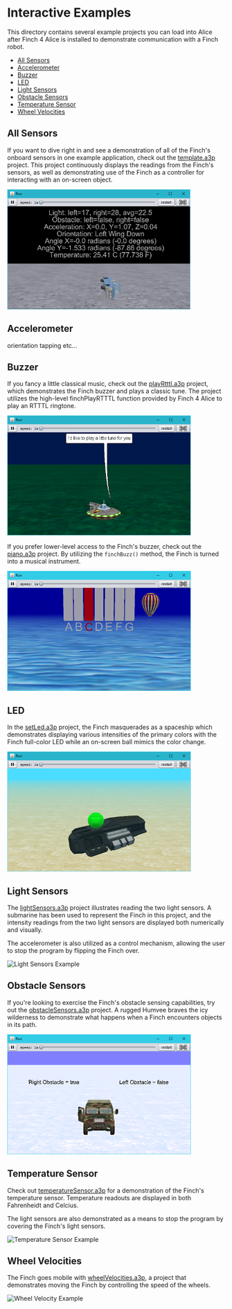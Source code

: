 
# Interactive Examples

This directory contains several example projects you can load into Alice after Finch 4 Alice is
installed to demonstrate communication with a Finch robot.

  - [All Sensors](#all-sensors)
  - [Accelerometer](#accelerometer)
  - [Buzzer](#buzzer)
  - [LED](#led)
  - [Light Sensors](#light-sensors)
  - [Obstacle Sensors](#obstacle-sensors)
  - [Temperature Sensor](#temperature-sensor)
  - [Wheel Velocities](#wheel-velocities)

## All Sensors

If you want to dive right in and see a demonstration of all of the Finch's onboard sensors in one
example application, check out the [template.a3p](template.a3p?raw=true) project.  This project
continuously displays the readings from the Finch's sensors, as well as demonstrating use of the
Finch as a controller for interacting with an on-screen object.

![Sensors Example](images/readme/template.png "All the Finch's sensors at once")


## Accelerometer

orientation
tapping
etc...


## Buzzer

If you fancy a little classical music, check out the [playRtttl.a3p](playRtttl.a3p?raw=true)
project, which demonstrates the Finch buzzer and plays a classic tune.  The project utilizes the
high-level finchPlayRTTTL function provided by Finch 4 Alice to play an RTTTL ringtone.

![Play RTTTL Example](images/readme/playRtttl.png "A UFO serenades you with a rendition of Greensleeves")

If you prefer lower-level access to the Finch's buzzer, check out the [piano.a3p](piano.a3p?raw=true) project.  By utilizing the `finchBuzz()` method, the Finch is turned into a musical instrument.

![Piano Example](images/readme/piano.png "Try your hand at using the Finch as a piano")


## LED

In the [setLed.a3p](setLed.a3p?raw=true) project, the Finch masquerades as a spaceship which
demonstrates displaying various intensities of the primary colors with the Finch full-color LED
while an on-screen ball mimics the color change.

![LED Example](images/readme/setLed.png "Demonstration of LED colors")


## Light Sensors

The [lightSensors.a3p](lightSensors.a3p?raw=true) project illustrates reading the two light sensors.
A submarine has been used to represent the Finch in this project, and the intensity readings from
the two light sensors are displayed both numerically and visually.

The accelerometer is also utilized as a control mechanism, allowing the user to stop the program by
flipping the Finch over.

![Light Sensors Example](images/readme/lightSensors.png "A submarine has been used to represent the
Finch in this project, and the intensity readings from the two light sensors are displayed both
numerically and visually.")


## Obstacle Sensors

If you're looking to exercise the Finch's obstacle sensing capabilities, try out the [obstacleSensors.a3p](obstacleSensors.a3p?raw=true) project.  A rugged Humvee braves the icy wilderness to demonstrate what happens when a Finch encounters objects in its path.

![Obstacle Sensors Example](images/readme/obstacleSensors.png "An ice-bound Humvee demonstrates the Finch's obstacle sensors")


## Temperature Sensor

Check out [temperatureSensor.a3p](temperatureSensor.a3p?raw=true) for a demonstration of the Finch's
temperature sensor.  Temperature readouts are displayed in both Fahrenheidt and Celcius.

The light sensors are also demonstrated as a means to stop the program by covering the Finch's
light sensors.

![Temperature Sensor Example](images/readme/temperatureSensor.png "A balmy day on the high seas
illustrates the Finch's temperature sensor")


## Wheel Velocities

The Finch goes mobile with [wheelVelocities.a3p](wheelVelocities.a3p?raw=true), a project that
demonstrates moving the Finch by controlling the speed of the wheels.

![Wheel Velocity Example](images/readme/wheelVelocities.png "A flashy red car shows off the Finch's
mobility")
